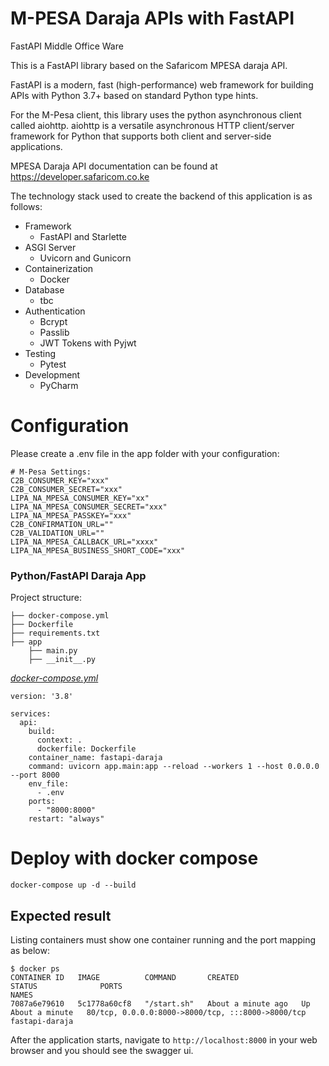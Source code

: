 # M-PESA Daraja APIs with FastAPI
FastAPI Middle Office Ware

This is a FastAPI library based on the Safaricom MPESA daraja API. 

FastAPI is a modern, fast (high-performance) web framework for building APIs with Python 3.7+ based on standard Python type hints.

For the M-Pesa client, this library uses the python asynchronous client called aiohttp. 
aiohttp is a versatile asynchronous HTTP client/server framework for Python that supports both client and server-side applications.

MPESA Daraja API documentation can be found at https://developer.safaricom.co.ke

The technology stack used to create the backend of this application is as follows:

- Framework
    - FastAPI and Starlette
- ASGI Server
    - Uvicorn and Gunicorn
- Containerization
    - Docker
- Database
    - tbc
- Authentication
    - Bcrypt
    - Passlib
    - JWT Tokens with Pyjwt
- Testing
    - Pytest
- Development
    - PyCharm


# Configuration
Please create a .env file in the app folder with your configuration:
```shell
# M-Pesa Settings:
C2B_CONSUMER_KEY="xxx"
C2B_CONSUMER_SECRET="xxx"
LIPA_NA_MPESA_CONSUMER_KEY="xx"
LIPA_NA_MPESA_CONSUMER_SECRET="xxx"
LIPA_NA_MPESA_PASSKEY="xxx"
C2B_CONFIRMATION_URL=""
C2B_VALIDATION_URL=""
LIPA_NA_MPESA_CALLBACK_URL="xxxx"
LIPA_NA_MPESA_BUSINESS_SHORT_CODE="xxx"
```

### Python/FastAPI Daraja App
Project structure:
```
├── docker-compose.yml
├── Dockerfile
├── requirements.txt
├── app
    ├── main.py
    ├── __init__.py

```

[_docker-compose.yml_](docker-compose.yml)
```
version: '3.8'

services:
  api:
    build:
      context: .
      dockerfile: Dockerfile
    container_name: fastapi-daraja
    command: uvicorn app.main:app --reload --workers 1 --host 0.0.0.0 --port 8000
    env_file:
      - .env
    ports:
      - "8000:8000"
    restart: "always"

```



# Deploy with docker compose
```shell
docker-compose up -d --build
```

## Expected result

Listing containers must show one container running and the port mapping as below:
```
$ docker ps
CONTAINER ID   IMAGE          COMMAND       CREATED              STATUS              PORTS                                               NAMES
7087a6e79610   5c1778a60cf8   "/start.sh"   About a minute ago   Up About a minute   80/tcp, 0.0.0.0:8000->8000/tcp, :::8000->8000/tcp   fastapi-daraja
```

After the application starts, navigate to `http://localhost:8000` in your web browser and you should see the swagger ui.